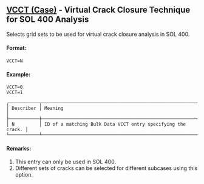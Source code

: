 ## [VCCT (Case)](https://nexus.hexagon.com/documentationcenter/bundle/MSC_Nastran_2022.4/page/Nastran_Combined_Book/qrg/casecontrol4a/TOC.VCCT.Case.xhtml) - Virtual Crack Closure Technique for SOL 400 Analysis

Selects grid sets to be used for virtual crack closure analysis in SOL 400.

#### Format:

```nastran
VCCT=N
```

#### Example:

```nastran
VCCT=0
VCCT=1
```

```text
┌───────────┬─────────────────────────────────────────────────────────────┐
│ Describer │ Meaning                                                     │
├───────────┼─────────────────────────────────────────────────────────────┤
│ N         │ ID of a matching Bulk Data VCCT entry specifying the crack. │
└───────────┴─────────────────────────────────────────────────────────────┘
```

#### Remarks:

1. This entry can only be used in SOL 400.
2. Different sets of cracks can be selected for different subcases using this option.
